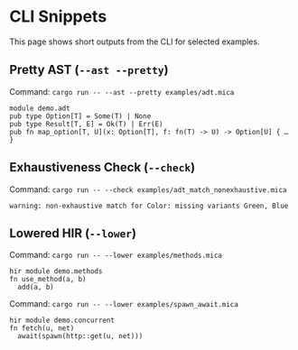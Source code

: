 # CLI Snippets

This page shows short outputs from the CLI for selected examples.

## Pretty AST (`--ast --pretty`)

Command: `cargo run -- --ast --pretty examples/adt.mica`

```
module demo.adt
pub type Option[T] = Some(T) | None
pub type Result[T, E] = Ok(T) | Err(E)
pub fn map_option[T, U](x: Option[T], f: fn(T) -> U) -> Option[U] { … }
```

## Exhaustiveness Check (`--check`)

Command: `cargo run -- --check examples/adt_match_nonexhaustive.mica`

```
warning: non-exhaustive match for Color: missing variants Green, Blue
```

## Lowered HIR (`--lower`)

Command: `cargo run -- --lower examples/methods.mica`

```
hir module demo.methods
fn use_method(a, b)
  add(a, b)
```

Command: `cargo run -- --lower examples/spawn_await.mica`

```
hir module demo.concurrent
fn fetch(u, net)
  await(spawn(http::get(u, net)))
```

